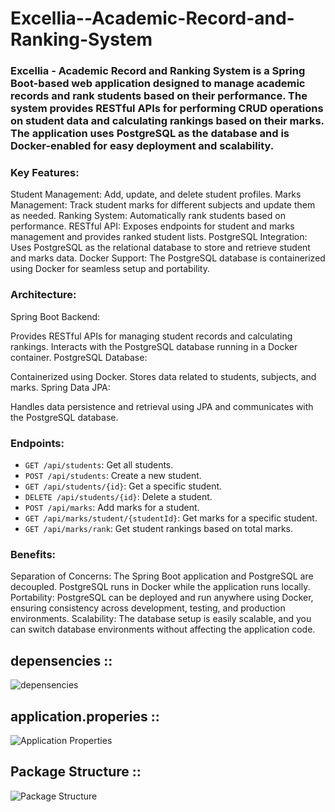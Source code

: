 # Excellia--Academic-Record-and-Ranking-System

### Excellia - Academic Record and Ranking System is a Spring Boot-based web application designed to manage academic records and rank students based on their performance. The system provides RESTful APIs for performing CRUD operations on student data and calculating rankings based on their marks. The application uses PostgreSQL as the database and is Docker-enabled for easy deployment and scalability.

### Key Features:
Student Management: Add, update, and delete student profiles.
Marks Management: Track student marks for different subjects and update them as needed.
Ranking System: Automatically rank students based on performance.
RESTful API: Exposes endpoints for student and marks management and provides ranked student lists.
PostgreSQL Integration: Uses PostgreSQL as the relational database to store and retrieve student and marks data.
Docker Support: The PostgreSQL database is containerized using Docker for seamless setup and portability.

### Architecture:
Spring Boot Backend:

Provides RESTful APIs for managing student records and calculating rankings.
Interacts with the PostgreSQL database running in a Docker container.
PostgreSQL Database:

Containerized using Docker.
Stores data related to students, subjects, and marks.
Spring Data JPA:

Handles data persistence and retrieval using JPA and communicates with the PostgreSQL database.

### Endpoints:

- `GET /api/students`: Get all students.
- `POST /api/students`: Create a new student.
- `GET /api/students/{id}`: Get a specific student.
- `DELETE /api/students/{id}`: Delete a student.
- `POST /api/marks`: Add marks for a student.
- `GET /api/marks/student/{studentId}`: Get marks for a specific student.
- `GET /api/marks/rank`: Get student rankings based on total marks.


### Benefits:
Separation of Concerns: The Spring Boot application and PostgreSQL are decoupled. PostgreSQL runs in Docker while the application runs locally.
Portability: PostgreSQL can be deployed and run anywhere using Docker, ensuring consistency across development, testing, and production environments.
Scalability: The database setup is easily scalable, and you can switch database environments without affecting the application code.


## depensencies ::

![depensencies](https://github.com/user-attachments/assets/f0e98362-8cc4-46f0-99e5-a81715ac3c0b)


## application.properies ::

![Application Properties](https://github.com/user-attachments/assets/c82cd27f-2fbc-43f6-a372-c66d58c2198b)


## Package Structure :: 

![Package Structure](https://github.com/user-attachments/assets/24bcc0ce-8510-4b94-938e-234e6011d62f)


